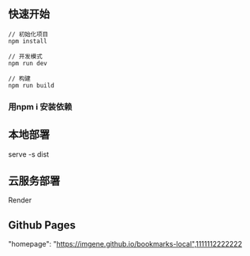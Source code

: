 ## 快速开始

```
// 初始化项目
npm install

// 开发模式
npm run dev

// 构建
npm run build
```
### 用npm i 安装依赖

## 本地部署
serve -s dist

## 云服务部署
Render
## Github Pages

"homepage": "https://imgene.github.io/bookmarks-local",1111112222222